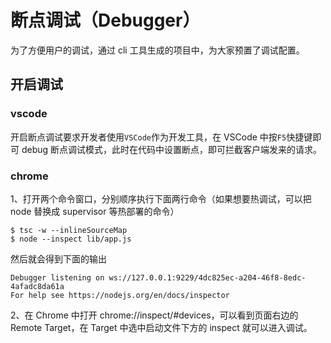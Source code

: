 # 断点调试（Debugger）

为了方便用户的调试，通过 cli 工具生成的项目中，为大家预置了调试配置。

## 开启调试

### vscode

开启断点调试要求开发者使用`VSCode`作为开发工具，在 VSCode 中按`F5`快捷键即可 debug 断点调试模式，此时在代码中设置断点，即可拦截客户端发来的请求。

### chrome

1、打开两个命令窗口，分别顺序执行下面两行命令（如果想要热调试，可以把 node 替换成 supervisor 等热部署的命令）

```shell
$ tsc -w --inlineSourceMap
$ node --inspect lib/app.js
```

然后就会得到下面的输出

```
Debugger listening on ws://127.0.0.1:9229/4dc825ec-a204-46f8-8edc-4afadc8da61a
For help see https://nodejs.org/en/docs/inspector
```

2、在 Chrome 中打开 chrome://inspect/#devices，可以看到页面右边的 Remote Target，在 Target 中选中启动文件下方的 inspect 就可以进入调试。
